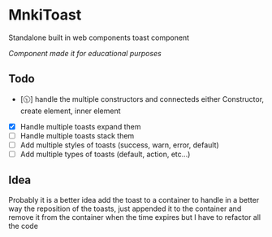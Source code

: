 # MnkiToast

Standalone built in web components toast component

*Component made it for educational purposes*

## Todo

- [🕥] handle the multiple constructors and connecteds either Constructor, create element, inner element
- [x] Handle multiple toasts expand them
- [ ] Handle multiple toasts stack them
- [ ] Add multiple styles of toasts (success, warn, error, default)
- [ ] Add multiple types of toasts (default, action, etc...)

## Idea
Probably it is a better idea add the toast to a container to handle in a better way the reposition of the toasts,
just appended it to the container and remove it from the container when the time expires but I have to refactor all the code